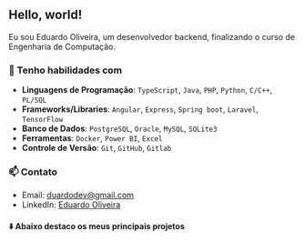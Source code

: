 ## Hello, world!

Eu sou Eduardo Oliveira, um desenvolvedor backend, finalizando o curso de Engenharia de Computação.

### 💼 Tenho habilidades com

- **Linguagens de Programação**: `TypeScript`, `Java`, `PHP`, `Python`, `C/C++`, `PL/SQL`
- **Frameworks/Libraries**: `Angular`, `Express`, `Spring boot`, `Laravel`, `TensorFlow`
- **Banco de Dados**: `PostgreSQL`, `Oracle`, `MySQL`, `SQLite3`
- **Ferramentas**: `Docker`, `Power BI`, `Excel`
- **Controle de Versão**: `Git`, `GitHub`, `Gitlab`

### 📫 Contato
- Email: duardodev@gmail.com
- LinkedIn: [Eduardo Oliveira](https://www.linkedin.com/in/duardooliveiras/)

#### ⬇️ Abaixo destaco os meus principais projetos
